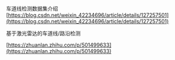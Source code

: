 
车道线检测数据集介绍
[https://blog.csdn.net/weixin_42234696/article/details/127257501](https://blog.csdn.net/weixin_42234696/article/details/127257501)

基于激光雷达的车道线/路沿检测

[https://zhuanlan.zhihu.com/p/501499633](https://zhuanlan.zhihu.com/p/501499633)